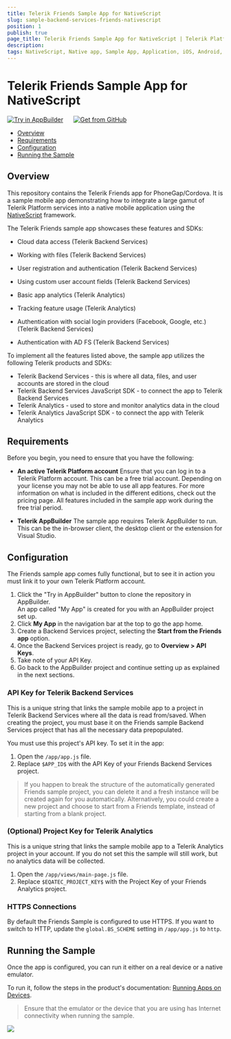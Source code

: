 ```yaml
---
title: Telerik Friends Sample App for NativeScript
slug: sample-backend-services-friends-nativescript
position: 1
publish: true
page_title: Telerik Friends Sample App for NativeScript | Telerik Platform
description: 
tags: NativeScript, Native app, Sample App, Application, iOS, Android, JavaScript, BaaS, mBaaS, Social, Analytics, Social Login, AD FS
---
```



# Telerik Friends Sample App for NativeScript

<a href="https://platform.telerik.com/#appbuilder/clone/https://github.com/NativeScript/sample-Friends/" target="_blank"><img src="http://docs.telerik.com/platform/appbuilder/sample-apps/images/try-in-appbuilder.png" alt="Try in AppBuilder" title="Try in Telerik Platform" /></a> <a href="https://github.com/NativeScript/sample-Friends/" target="_blank"><img style="padding-left:20px" src="http://docs.telerik.com/platform/appbuilder/sample-apps/images/get-github.png" alt="Get from GitHub" title="Get from GitHub"></a>

* [Overview](#overview)
* [Requirements](#requirements)
* [Configuration](#configuration)
* [Running the Sample](#running-the-sample)

## Overview

This repository contains the Telerik Friends app for PhoneGap/Cordova. It is a sample mobile app demonstrating how to integrate a large gamut of Telerik Platform services into a native mobile application using the [NativeScript](http://github.com/nativescript/nativescript) framework.

The Telerik Friends sample app showcases these features and SDKs:

- Cloud data access (Telerik Backend Services)
- Working with files (Telerik Backend Services)
- User registration and authentication (Telerik Backend Services)
- Using custom user account fields (Telerik Backend Services)
- Basic app analytics (Telerik Analytics)
- Tracking feature usage (Telerik Analytics)

- Authentication with social login providers (Facebook, Google, etc.) (Telerik Backend Services)
- Authentication with AD FS (Telerik Backend Services)

To implement all the features listed above, the sample app utilizes the following Telerik products and SDKs:

- Telerik Backend Services - this is where all data, files, and user accounts are stored in the cloud
- Telerik Backend Services JavaScript SDK - to connect the app to Telerik Backend Services
- Telerik Analytics - used to store and monitor analytics data in the cloud
- Telerik Analytics JavaScript SDK - to connect the app with Telerik Analytics


## Requirements

Before you begin, you need to ensure that you have the following:

- **An active Telerik Platform account**
Ensure that you can log in to a Telerik Platform account. This can be a free trial account. Depending on your license you may not be able to use all app features. For more information on what is included in the different editions, check out the pricing page. All features included in the sample app work during the free trial period.

- **Telerik AppBuilder** The sample app requires Telerik AppBuilder to run. This can be the in-browser client, the desktop client or the extension for Visual Studio.

## Configuration

The Friends sample app comes fully functional, but to see it in action you must link it to your own Telerik Platform account.

1. Click the "Try in AppBuilder" button to clone the repository in AppBuilder.<br>
	An app called "My App" is created for you with an AppBuilder project set up.
2. Click **My App** in the navigation bar at the top to go the app home.
3. Create a Backend Services project, selecting the **Start from the Friends app** option.
4. Once the Backend Services project is ready, go to **Overview > API Keys**.
5. Take note of your API Key.
6. Go back to the AppBuilder project and continue setting up as explained in the next sections.

### API Key for Telerik Backend Services

This is a unique string that links the sample mobile app to a project in Telerik Backend Services where all the data is read from/saved. When creating the project, you must base it on the Friends sample Backend Services project that has all the necessary data prepopulated.

You must use this project's API key. To set it in the app:

1. Open the `/app/app.js` file.
2. Replace `$APP_ID$` with the API Key of your Friends Backend Services project.

> If you happen to break the structure of the automatically generated Friends sample project, you can delete it and a fresh instance will be created again for you automatically. Alternatively, you could create a new project and choose to start from a Friends template, instead of starting from a blank project.

### (Optional) Project Key for Telerik Analytics

This is a unique string that links the sample mobile app to a Telerik Analytics project in your account. If you do not set this the sample will still work, but no analytics data will be collected.
	
1. Open the `/app/views/main-page.js` file.
2. Replace `$EQATEC_PROJECT_KEY$` with the Project Key of your Friends Analytics project.

### HTTPS Connections

By default the Friends Sample is configured to use HTTPS. If you want to switch to HTTP, update the `global.BS_SCHEME` setting in  `/app/app.js` to `http`.

## Running the Sample

Once the app is configured, you can run it either on a real device or a native emulator.

To run it, follow the steps in the product's documentation: [Running Apps on Devices](http://docs.telerik.com/platform/appbuilder/testing-your-app/running-on-devices/working-with-devices).

> Ensure that the emulator or the device that you are using has Internet connectivity when running the sample.

![](https://ga-beacon.appspot.com/UA-111455-24/nativescript/sample-friends?pixel) 







 
